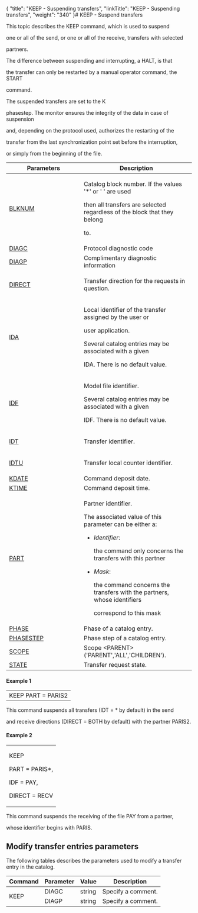 {
    "title": "KEEP - Suspending transfers",
    "linkTitle": "KEEP - Suspending transfers",
    "weight": "340"
}# <span id="kanchor25"></span><span id="Title"></span>KEEP - Suspend transfers

This topic describes the KEEP command, which is used to <span id="About_the_KEEP_Command"></span>suspend
one or all of the send, or one or all of the receive, transfers with selected
partners.

The difference between suspending and interrupting, a HALT, is that
the transfer can only be restarted by a manual operator command, the START
command.

The suspended transfers are set to the K
phasestep. The monitor ensures the integrity of the data in case of suspension
and, depending on the protocol used, authorizes the restarting of the
transfer from the last synchronization point set before the interruption,
or simply from the beginning of the file.

<table data-cellspacing="0" width="90%">
<thead>
<tr class="header">
<th>Parameters</th>
<th>Description</th>
</tr>
</thead>
<tbody>
<tr class="odd" data-valign="top">
<td><p><a href="../../../command_summary/parameter_intro/blknum">BLKNUM</a> </p></td>
<td width="59.777%"><p>Catalog block number. If the values '*' or ' ' are used
then all transfers are selected regardless of the block that they belong
to.</p></td>
</tr>
<tr class="even" data-valign="top">
<td><a href="diagc.htm">DIAGC</a></td>
<td width="59.777%">Protocol diagnostic code</td>
</tr>
<tr class="odd" data-valign="top">
<td><a href="../../../command_summary/parameter_intro/diagp">DIAGP</a></td>
<td width="59.777%">Complimentary diagnostic information</td>
</tr>
<tr class="even" data-valign="top">
<td><p><a href="../../../command_summary/parameter_intro/direct">DIRECT</a> </p></td>
<td width="59.777%"><p>Transfer direction for the requests in question.</p></td>
</tr>
<tr class="odd" data-valign="top">
<td><p><a href="../../../command_summary/parameter_intro/ida">IDA</a> </p></td>
<td width="59.777%"><p>Local identifier of the transfer assigned by the user or
user application.</p>
<p>Several catalog entries may be associated with a given
IDA. There is no default value.</p></td>
</tr>
<tr class="even" data-valign="top">
<td><p><a href="../../../command_summary/parameter_intro/idf">IDF</a> </p></td>
<td width="59.777%"><p>Model file identifier.</p>
<p>Several catalog entries may be associated with a given
IDF. There is no default value.</p></td>
</tr>
<tr class="odd" data-valign="top">
<td><p><a href="../../../command_summary/parameter_intro/idu">IDT</a> </p></td>
<td width="59.777%"><p>Transfer identifier.</p></td>
</tr>
<tr class="even" data-valign="top">
<td><p><a href="../../../command_summary/parameter_intro/idtu">IDTU</a> </p></td>
<td width="59.777%"><p>Transfer local counter identifier.</p></td>
</tr>
<tr class="odd" data-valign="top">
<td><a href="kdate.htm">KDATE</a></td>
<td width="59.777%">Command deposit date.</td>
</tr>
<tr class="even" data-valign="top">
<td><a href="ktime.htm">KTIME</a></td>
<td width="59.777%">Command deposit time.</td>
</tr>
<tr class="odd" data-valign="top">
<td><p><a href="../../../command_summary/parameter_intro/part">PART</a></p></td>
<td width="59.777%"><p>Partner identifier.</p>
<p>The associated value of this parameter can be either a:</p>
<ul>
<li><em>Identifier</em>:
the command only concerns the transfers with this partner</li>
<li><em>Mask</em>:
the command concerns the transfers with the partners, whose identifiers
correspond to this mask</li>
</ul></td>
</tr>
<tr class="even" data-valign="top">
<td><a href="phase.htm">PHASE</a></td>
<td width="59.777%">Phase of a catalog entry.</td>
</tr>
<tr class="odd" data-valign="top">
<td><a href="phasestep.htm">PHASESTEP</a></td>
<td width="59.777%">Phase step of a catalog entry.</td>
</tr>
<tr class="even" data-valign="top">
<td><a href="../../../command_summary/parameter_intro/scope">SCOPE</a></td>
<td width="59.777%">Scope &lt;PARENT&gt; ('PARENT','ALL','CHILDREN').</td>
</tr>
<tr class="odd" data-valign="top">
<td><a href="../../../command_summary/parameter_intro/state">STATE</a></td>
<td width="59.777%">Transfer request state.</td>
</tr>
</tbody>
</table>

#### Example 1

<table data-cellspacing="0">
<tbody>
<tr class="odd">
<td>KEEP PART = PARIS2</td>
</tr>
</tbody>
</table>

This command suspends all transfers (IDT = \* by default) in the send
and receive directions (DIRECT = BOTH by default) with the partner PARIS2.

#### Example 2

<table data-cellspacing="0">
<tbody>
<tr class="odd">
<td><p>KEEP</p>
<p>PART = PARIS*,</p>
<p>IDF = PAY,</p>
<p>DIRECT = RECV</p></td>
</tr>
</tbody>
</table>

This command suspends the receiving of the file PAY from a partner,
whose identifier begins with PARIS.

## Modify transfer entries parameters

The following tables describes the parameters used to modify a transfer entry in the catalog.

<table data-cellspacing="0">
<thead>
<tr class="header">
<th>Command</th>
<th>Parameter</th>
<th>Value</th>
<th>Description</th>
</tr>
</thead>
<tbody>
<tr class="odd">
<td rowspan="2">KEEP</td>
<td>DIAGC</td>
<td>string</td>
<td>Specify a comment.</td>
</tr>
<tr class="even">
<td>DIAGP</td>
<td>string</td>
<td>Specify a comment.</td>
</tr>
</tbody>
</table>
